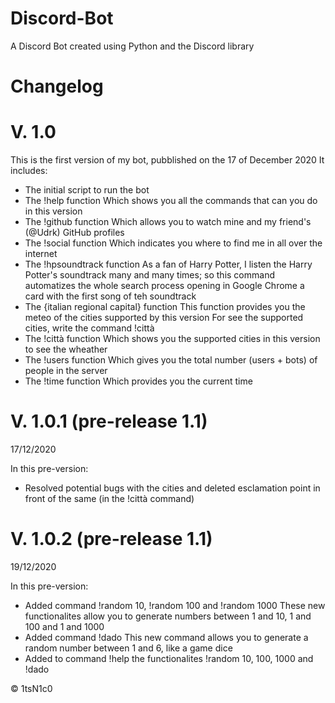 # Discord-Bot
A Discord Bot created using Python and the Discord library

# Changelog
# V. 1.0
This is the first version of my bot, pubblished on the 17 of December 2020
It includes:
- The initial script to run the bot
- The !help function
    Which shows you all the commands that can you do in this version
- The !github function
    Which allows you to watch mine and my friend's (@Udrk) GitHub profiles
- The !social function
    Which indicates you where to find me in all over the internet
- The !hpsoundtrack function
    As a fan of Harry Potter, I listen the Harry Potter's soundtrack many and many times;
    so this command automatizes the whole search process opening in Google Chrome a card with the first song of teh soundtrack
- The {italian regional capital} function
    This function provides you the meteo of the cities supported by this version
    For see the supported cities, write the command !città
- The !città function
    Which shows you the supported cities in this version to see the wheather
- The !users function
    Which gives you the total number (users + bots) of people in the server
- The !time function
    Which provides you the current time

# V. 1.0.1 (pre-release 1.1)
17/12/2020

In this pre-version:
- Resolved potential bugs with the cities and deleted esclamation point in front of the same (in the !città command)

# V. 1.0.2 (pre-release 1.1)
19/12/2020

In this pre-version:
- Added command !random 10, !random 100 and !random 1000
    These new functionalites allow you to generate numbers between 1 and 10, 1 and 100 and 1 and 1000
- Added command !dado
    This new command allows you to generate a random number between 1 and 6, like a game dice
- Added to command !help the functionalites !random 10, 100, 1000 and !dado

© 1tsN1c0
    

